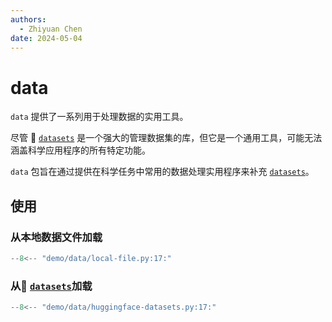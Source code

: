 ```yaml
---
authors:
  - Zhiyuan Chen
date: 2024-05-04
---
```


# data

`data` 提供了一系列用于处理数据的实用工具。

尽管 :hugs: [`datasets`](https://huggingface.co/docs/datasets) 是一个强大的管理数据集的库，但它是一个通用工具，可能无法涵盖科学应用程序的所有特定功能。

`data` 包旨在通过提供在科学任务中常用的数据处理实用程序来补充 [`datasets`](https://huggingface.co/docs/datasets)。

## 使用

### 从本地数据文件加载

```python
--8<-- "demo/data/local-file.py:17:"
```

### 从:hugs: [`datasets`](https://huggingface.co/docs/datasets)加载

```python
--8<-- "demo/data/huggingface-datasets.py:17:"
```
